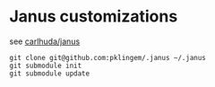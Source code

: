 Janus customizations
====================

see [carlhuda/janus](https://github.com/carlhuda/janus)

    git clone git@github.com:pklingem/.janus ~/.janus
    git submodule init
    git submodule update
